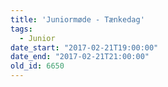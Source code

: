 ```yaml
---
title: 'Juniormøde - Tænkedag'
tags:
  - Junior
date_start: "2017-02-21T19:00:00"
date_end: "2017-02-21T21:00:00"
old_id: 6650
---
```

